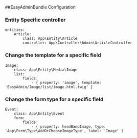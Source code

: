 ##EasyAdminBundle Configuration

### Entity Specific controller
```
entities:
    Article:
        class: App\Entity\Article
        controller: App\Controller\Admin\ArticleController
```

### Change the template for a specific field
```
Image:
    class: App\Entity\Media\Image
    list:
        fields:
            - { property: 'image', template: 'EasyAdmin/Image/list/image.html.twig' }
```

### Change the form type for a specific field
```
Event:
    class: App\Entity\Event
    form:
        fields:
            - { property: headBandImage, type: 'App\Form\Type\AddOrChooseImageType', label: 'Image' }
```
